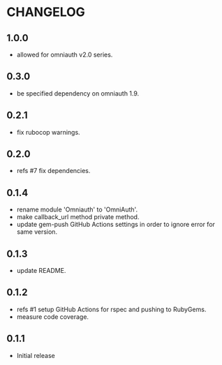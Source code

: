 # CHANGELOG

## 1.0.0

- allowed for omniauth v2.0 series.

## 0.3.0

- be specified dependency on omniauth 1.9.

## 0.2.1

- fix rubocop warnings.

## 0.2.0

- refs #7 fix dependencies.

## 0.1.4

- rename module 'Omniauth' to 'OmniAuth'.
- make callback_url method private method.
- update gem-push GitHub Actions settings in order to ignore error for same version.

## 0.1.3

- update README.

## 0.1.2

- refs #1 setup GitHub Actions for rspec and pushing to RubyGems.
- measure code coverage.

## 0.1.1

- Initial release
